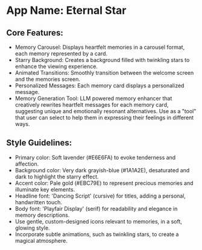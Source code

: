 # **App Name**: Eternal Star

## Core Features:

- Memory Carousel: Displays heartfelt memories in a carousel format, each memory represented by a card.
- Starry Background: Creates a background filled with twinkling stars to enhance the viewing experience.
- Animated Transitions: Smoothly transition between the welcome screen and the memories screen.
- Personalized Messages: Each memory card displays a personalized message.
- Memory Generation Tool: LLM powered memory enhancer that creatively rewrites heartfelt messages for each memory card, suggesting unique and emotionally resonant alternatives. Use as a "tool" that user can select to help them in expressing their feelings in different ways.

## Style Guidelines:

- Primary color: Soft lavender (#E6E6FA) to evoke tenderness and affection.
- Background color: Very dark grayish-blue (#1A1A2E), desaturated and dark to highlight the starry effect.
- Accent color: Pale gold (#EBC79E) to represent precious memories and illuminate key elements.
- Headline font: 'Dancing Script' (cursive) for titles, adding a personal, handwritten touch.
- Body font: 'Playfair Display' (serif) for readability and elegance in memory descriptions.
- Use gentle, custom-designed icons relevant to memories, in a soft, glowing style.
- Incorporate subtle animations, such as twinkling stars, to create a magical atmosphere.
